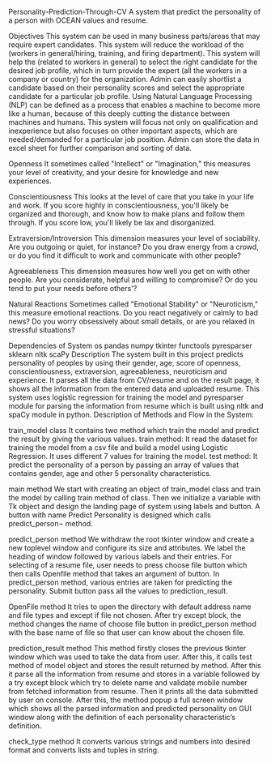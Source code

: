 Personality-Prediction-Through-CV
A system that predict the personality of a person with OCEAN values and resume.

Objectives
This system can be used in many business parts/areas that may require expert candidates. This system will reduce the workload of the (workers in general/hiring, training, and firing department). This system will help the (related to workers in general) to select the right candidate for the desired job profile, which in turn provide the expert (all the workers in a company or country) for the organization. Admin can easily shortlist a candidate based on their personality scores and select the appropriate candidate for a particular job profile. Using Natural Language Processing (NLP) can be defined as a process that enables a machine to become more like a human, because of this deeply cutting the distance between machines and humans. This system will focus not only on qualification and inexperience but also focuses on other important aspects, which are needed/demanded for a particular job position. Admin can store the data in excel sheet for further comparison and sorting of data.


Openness
It sometimes called "Intellect" or "Imagination," this measures your level of creativity, and your desire for knowledge and new experiences.

Conscientiousness
This looks at the level of care that you take in your life and work. If you score highly in conscientiousness, you'll likely be organized and thorough, and know how to make plans and follow them through. If you score low, you'll likely be lax and disorganized.

Extraversion/Introversion
This dimension measures your level of sociability. Are you outgoing or quiet, for instance? Do you draw energy from a crowd, or do you find it difficult to work and communicate with other people?

Agreeableness
This dimension measures how well you get on with other people. Are you considerate, helpful and willing to compromise? Or do you tend to put your needs before others'?

Natural Reactions
Sometimes called "Emotional Stability" or "Neuroticism," this measure emotional reactions. Do you react negatively or calmly to bad news? Do you worry obsessively about small details, or are you relaxed in stressful situations?

Dependencies of System
os
pandas
numpy
tkinter
functools
pyresparser
sklearn
nltk
scaPy
Description
The system built in this project predicts personality of peoples by using their gender, age, score of openness, conscientiousness, extraversion, agreeableness, neuroticism and experience. It parses all the data from CV/resume and on the result page, it shows all the information from the entered data and uploaded resume. This system uses logistic regression for training the model and pyresparser module for parsing the information from resume which is built using nltk and spaCy module in python. Description of Methods and Flow in the System:

train_model class
It contains two method which train the model and predict the result by giving the various values. train method: It read the dataset for training the model from a csv file and build a model using Logistic Regression. It uses different 7 values for training the model. test method: It predict the personality of a person by passing an array of values that contains gender, age and other 5 personality characteristics.

main method
We start with creating an object of train_model class and train the model by calling train method of class. Then we initialize a variable with Tk object and design the landing page of system using labels and button. A button with name Predict Personality is designed which calls predict_person¬ method.

predict_person method
We withdraw the root tkinter window and create a new toplevel window and configure its size and attributes. We label the heading of window followed by various labels and their entries. For selecting of a resume file, user needs to press choose file button which then calls Openfile method that takes an argument of button. In predict_person method, various entries are taken for predicting the personality. Submit button pass all the values to prediction_result.

OpenFile method
It tries to open the directory with default address name and file types and except if file not chosen. After try except block, the method changes the name of choose file button in predict_person method with the base name of file so that user can know about the chosen file.

prediction_result method
This method firstly closes the previous tkinter window which was used to take the data from user. After this, it calls test method of model object and stores the result returned by method. After this it parse all the information from resume and stores in a variable followed by a try except block which try to delete name and validate mobile number from fetched information from resume. Then it prints all the data submitted by user on console. After this, the method popup a full screen window which shows all the parsed information and predicted personality on GUI window along with the definition of each personality characteristic’s definition.

check_type method
It converts various strings and numbers into desired format and converts lists and tuples in string.
